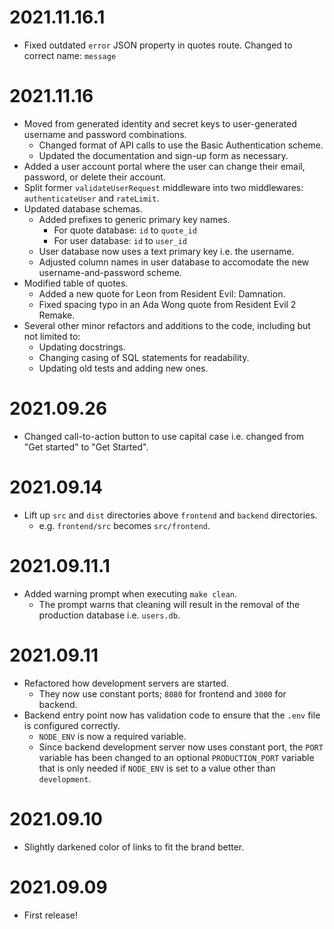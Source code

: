 # 2021.11.16.1

- Fixed outdated `error` JSON property in quotes route. Changed to correct name: `message`

# 2021.11.16

- Moved from generated identity and secret keys to user-generated username and password combinations.
  - Changed format of API calls to use the Basic Authentication scheme.
  - Updated the documentation and sign-up form as necessary.
- Added a user account portal where the user can change their email, password, or delete their account.
- Split former `validateUserRequest` middleware into two middlewares: `authenticateUser` and `rateLimit`.
- Updated database schemas.
  - Added prefixes to generic primary key names.
    - For quote database: `id` to `quote_id`
    - For user database: `id` to `user_id`
  - User database now uses a text primary key i.e. the username.
  - Adjusted column names in user database to accomodate the new username-and-password scheme.
- Modified table of quotes.
  - Added a new quote for Leon from Resident Evil: Damnation.
  - Fixed spacing typo in an Ada Wong quote from Resident Evil 2 Remake.
- Several other minor refactors and additions to the code, including but not limited to:
  - Updating docstrings.
  - Changing casing of SQL statements for readability.
  - Updating old tests and adding new ones.

# 2021.09.26

- Changed call-to-action button to use capital case i.e. changed from "Get started" to "Get Started".

# 2021.09.14

- Lift up `src` and `dist` directories above `frontend` and `backend` directories.
  - e.g. `frontend/src` becomes `src/frontend`.

# 2021.09.11.1

- Added warning prompt when executing `make clean`.
  - The prompt warns that cleaning will result in the removal of the production database i.e. `users.db`.

# 2021.09.11

- Refactored how development servers are started.
  - They now use constant ports; `8080` for frontend and `3000` for backend.
- Backend entry point now has validation code to ensure that the `.env` file is configured correctly.
  - `NODE_ENV` is now a required variable.
  - Since backend development server now uses constant port, the `PORT` variable has been changed to an optional
    `PRODUCTION_PORT` variable that is only needed if `NODE_ENV` is set to a value other than `development`.

# 2021.09.10

- Slightly darkened color of links to fit the brand better.

# 2021.09.09

- First release!
